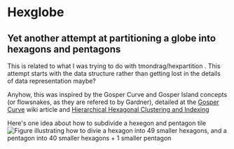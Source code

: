 # Hexglobe
## Yet another attempt at partitioning a globe into hexagons and pentagons

This is related to what I was trying to do with tmondrag/hexpartition . This 
attempt starts with the data structure rather than getting lost in the details 
of data representation maybe?

Anyhow, this was inspired by the Gosper Curve and Gosper Island concepts 
(or flowsnakes, as they are refered to by Gardner), detailed at the
[Gosper Curve](https://en.wikipedia.org/wiki/Gosper_curve) wiki article and
[Hierarchical Hexagonal Clustering and Indexing](doc/HeirarchicalHexagons.pdf)

Here's one idea about how to subdivide a hexegon and pentagon tile
![Figure illustrating how to divie a hexagon into 49 smaller hexagons, and a 
pentagon into 40 smaller hexagons + 1 smaller pentagon](doc/hexglobe_tiles.png)
